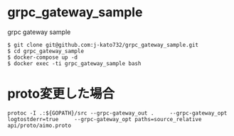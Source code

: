 # grpc_gateway_sample
grpc gateway sample

```
$ git clone git@github.com:j-kato732/grpc_gateway_sample.git
$ cd grpc_gateway_sample
$ docker-compose up -d
$ docker exec -ti grpc_gateway_sample bash
```
# proto変更した場合
```
protoc -I .:${GOPATH}/src --grpc-gateway_out .     --grpc-gateway_opt logtostderr=true     --grpc-gateway_opt paths=source_relative     api/proto/aimo.proto
```
